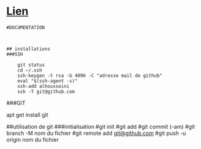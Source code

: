 # [Lien](https://www.youtube.com/watch?v=X_8Nh5XfRw0)


	#DOCUMENTATION
	


    ## installations
    ###SSH
    
        git status
        cd ~/.ssh
        ssh-keygen -t rsa -b 4096 -C "adresse mail de github"
        eval "$(ssh-agent -s)"
        ssh-add alhousseini
        ssh -T git@github.com 
    
   ###GIT

   apt get install git

   ##utilisation de git
   ###initialisation
   #git init
   #git add
   #git commit (-am)
   #git branch -M nom du fichier 
   #git remote add git@github.com
   #git push -u origin nom du fichier
   



